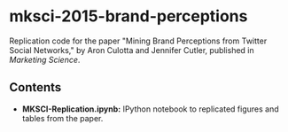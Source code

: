 # mksci-2015-brand-perceptions

Replication code for the paper "Mining Brand Perceptions from Twitter Social Networks," by Aron Culotta and Jennifer Cutler, published in *Marketing Science*.

## Contents

- **MKSCI-Replication.ipynb:** IPython notebook to replicated figures and tables from the paper. 
